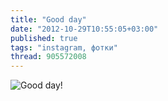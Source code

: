```yaml
---
title: "Good day"
date: "2012-10-29T10:55:05+03:00"
published: true
tags: "instagram, фотки"
thread: 905572008
---
```


![Good day!](/images/photos/instagram/good-day.jpg "Good day!")
